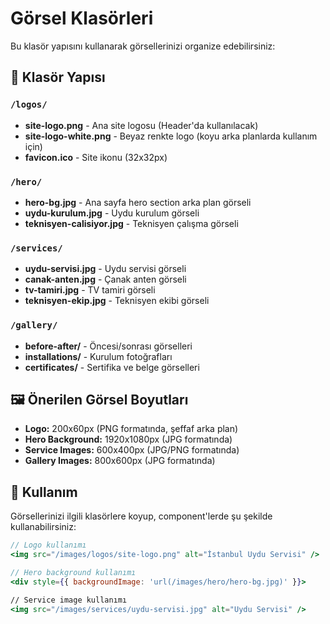 # Görsel Klasörleri

Bu klasör yapısını kullanarak görsellerinizi organize edebilirsiniz:

## 📁 Klasör Yapısı

### `/logos/`
- **site-logo.png** - Ana site logosu (Header'da kullanılacak)
- **site-logo-white.png** - Beyaz renkte logo (koyu arka planlarda kullanım için)
- **favicon.ico** - Site ikonu (32x32px)

### `/hero/`
- **hero-bg.jpg** - Ana sayfa hero section arka plan görseli
- **uydu-kurulum.jpg** - Uydu kurulum görseli
- **teknisyen-calisiyor.jpg** - Teknisyen çalışma görseli

### `/services/`
- **uydu-servisi.jpg** - Uydu servisi görseli
- **canak-anten.jpg** - Çanak anten görseli  
- **tv-tamiri.jpg** - TV tamiri görseli
- **teknisyen-ekip.jpg** - Teknisyen ekibi görseli

### `/gallery/`
- **before-after/** - Öncesi/sonrası görselleri
- **installations/** - Kurulum fotoğrafları
- **certificates/** - Sertifika ve belge görselleri

## 🖼️ Önerilen Görsel Boyutları

- **Logo:** 200x60px (PNG formatında, şeffaf arka plan)
- **Hero Background:** 1920x1080px (JPG formatında)
- **Service Images:** 600x400px (JPG/PNG formatında)
- **Gallery Images:** 800x600px (JPG formatında)

## 📝 Kullanım

Görsellerinizi ilgili klasörlere koyup, component'lerde şu şekilde kullanabilirsiniz:

```jsx
// Logo kullanımı
<img src="/images/logos/site-logo.png" alt="İstanbul Uydu Servisi" />

// Hero background kullanımı
<div style={{ backgroundImage: 'url(/images/hero/hero-bg.jpg)' }}>

// Service image kullanımı
<img src="/images/services/uydu-servisi.jpg" alt="Uydu Servisi" />
``` 